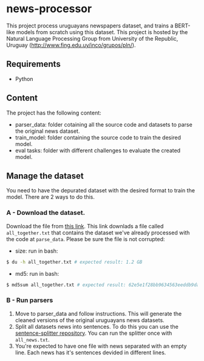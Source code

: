# news-processor
This project process uruguayans newspapers dataset, and trains a BERT-like models from scratch using this dataset.
This project is hosted by the Natural Language Processing Group from University of the Republic, Uruguay (http://www.fing.edu.uy/inco/grupos/pln/).
## Requirements
- Python

## Content
The project has the following content:
- parser_data: folder cotaining all the source code and datasets to parse the original news dataset.
- train_model: folder containing the source code to train the desired model.
- eval tasks: folder with different challenges to evaluate the created model.


## Manage the dataset
You need to have the depurated dataset with the desired format to train the model. There are 2 ways to do this.

### A - Download the dataset.
Download the file from [this link](https://drive.google.com/file/d/1s3JKWDtEZg-tijZRYxYI57xmTxpLrChi/view?usp=share_link). This link downlads a file called `all_together.txt` that contains the dataset we've already processed with the code at `parse_data`. Please be sure the file is not corrupted:
- size: run in bash:
``` bash
$ du -h all_together.txt # expected result: 1.2 GB
```
- md5: run in bash:
``` bash
$ md5sum all_together.txt # expected result: 62e5e1f28bb9634563eeddb9daf8c098
``` 

### B - Run parsers
1. Move to parser_data and follow instructions. This will generate the cleaned versions of the original uruguayans news datasets.
2. Split all datasets news into sentences. To do this you can use the [sentence-splitter repository](https://github.com/pln-fing-udelar/sentence-splitter). You can run the splitter once with `all_news.txt`.
3. You're expected to have one file with news separated with an empty line. Each news has it's sentences devided in different lines.